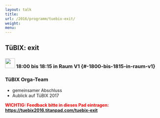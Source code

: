 ```yaml
---
layout: talk
title:
url: /2016/programm/tuebix-exit/
weight: 
menu:
---
```

## TüBIX: exit

### <img height = "32" src="../../../images/talk2.svg"> 18:00 bis 18:15 in Raum V1 {#-1800-bis-1815-in-raum-v1}

### TüBIX Orga-Team

* gemeinsamer Abschluss
* Aublick auf TüBIX 2017

<span style="font-weight: bold; color:#FF0000;">WICHTIG: Feedback bitte in dieses Pad eintragen: <a href="https://tuebix2016.titanpad.com/tuebix-exit" target="_blank">https://tuebix2016.titanpad.com/tuebix-exit</a></span>
